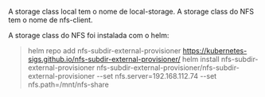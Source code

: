 A storage class local tem o nome de local-storage.
A storage class do NFS tem o nome de nfs-client.

A storage class do NFS foi instalada com o helm:
> helm repo add nfs-subdir-external-provisioner https://kubernetes-sigs.github.io/nfs-subdir-external-provisioner/
> helm install nfs-subdir-external-provisioner nfs-subdir-external-provisioner/nfs-subdir-external-provisioner --set nfs.server=192.168.112.74 --set nfs.path=/mnt/nfs-share
